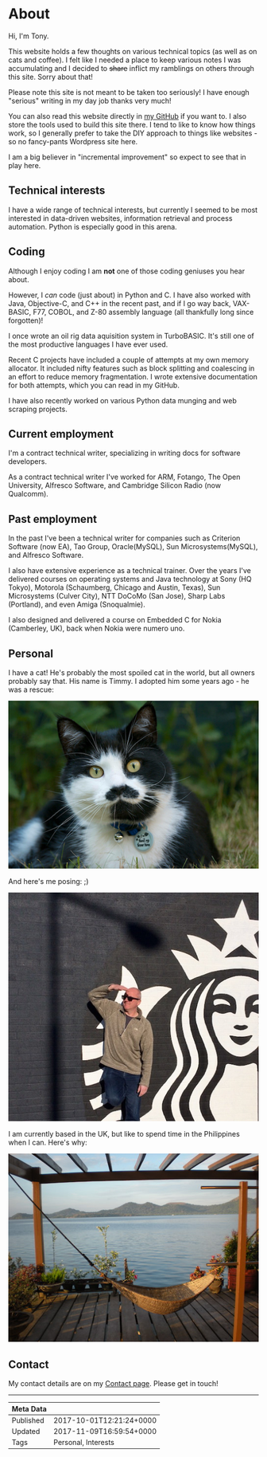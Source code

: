 # About

Hi, I'm Tony. 

This website holds a few thoughts on various technical topics (as well
as on cats and coffee). I felt like I needed a place to keep various
notes I was accumulating and I decided to ~~share~~ inflict my
ramblings on others through this site. Sorry about that!

Please note this site is not meant to be taken too seriously! I have
enough "serious" writing in my day job thanks very much!

You can also read this website directly in [my
GitHub](https://github.com/tbedford) if you want to. I also store the
tools used to build this site there. I tend to like to know how things
work, so I generally prefer to take the DIY approach to things like
websites - so no fancy-pants Wordpress site here.

I am a big believer in "incremental improvement" so expect to see that
in play here.

## Technical interests

I have a wide range of technical interests, but currently I seemed to
be most interested in data-driven websites, information retrieval and
process automation. Python is especially good in this arena.

## Coding

Although I enjoy coding I am **not** one of those coding geniuses you
hear about.

However, I _can_ code (just about) in Python and C. I have also worked
with Java, Objective-C, and C++ in the recent past, and if I go way
back, VAX-BASIC, F77, COBOL, and Z-80 assembly language (all
thankfully long since forgotten)! 

I once wrote an oil rig data aquisition system in TurboBASIC. It's
still one of the most productive languages I have ever used.

Recent C projects have included a couple of attempts at my own memory
allocator. It included nifty features such as block splitting and
coalescing in an effort to reduce memory fragmentation. I wrote
extensive documentation for both attempts, which you can read in my
GitHub.

I have also recently worked on various Python data munging and web
scraping projects.

## Current employment

I'm a contract technical writer, specializing in writing docs for
software developers.

As a contract technical writer I've worked for ARM, Fotango, The Open
University, Alfresco Software, and Cambridge Silicon Radio (now
Qualcomm).

## Past employment

In the past I've been a technical writer for companies such as
Criterion Software (now EA), Tao Group, Oracle(MySQL), Sun
Microsystems(MySQL), and Alfresco Software.

I also have extensive experience as a technical trainer. Over the
years I've delivered courses on operating systems and Java technology
at Sony (HQ Tokyo), Motorola (Schaumberg, Chicago and Austin, Texas),
Sun Microsystems (Culver City), NTT DoCoMo (San Jose), Sharp Labs
(Portland), and even Amiga (Snoqualmie). 

I also designed and delivered a course on Embedded C for Nokia
(Camberley, UK), back when Nokia were numero uno.

## Personal

I have a cat! He's probably the most spoiled cat in the world, but all
owners probably say that. His name is Timmy. I adopted him some years
ago - he was a rescue:

![Timmy](./images/timmy.png "Timmy")

And here's me posing: ;)

![tony](./images/johnny_starbucks_resized.jpg "Tony")

I am currently based in the UK, but like to spend time in the
Philippines when I can. Here's why:

![hammock](./images/hammock.jpg "Hammock")


## Contact

My contact details are on my [Contact page](./contact.html). Please
get in touch!

---

| Meta Data     |                            |
|:--------------|:---------------------------|
| Published     | 2017-10-01T12:21:24+0000   |
| Updated       | 2017-11-09T16:59:54+0000   |
| Tags          | Personal, Interests        |
